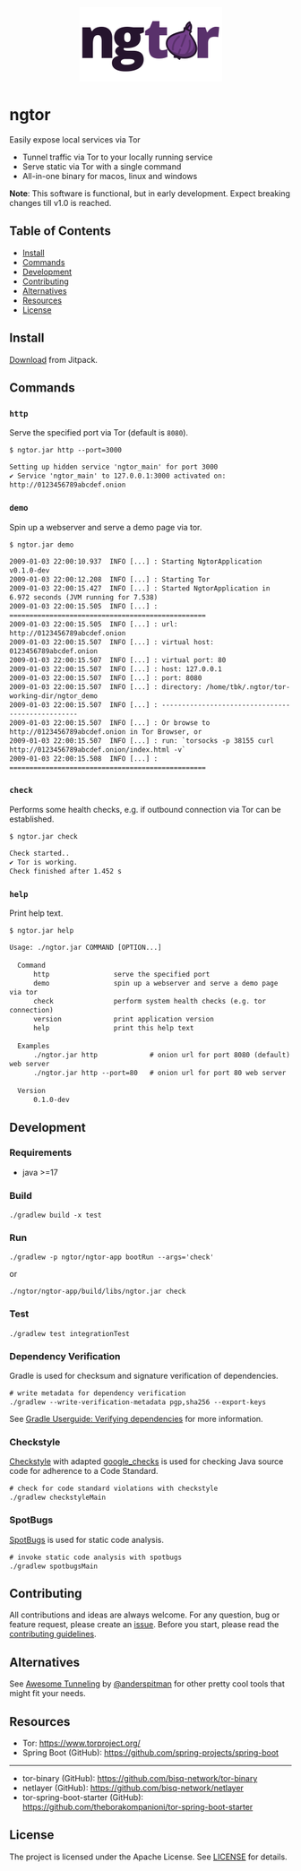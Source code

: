 

<p align="center">
    <img src="https://github.com/theborakompanioni/ngtor/blob/master/docs/assets/images/logo-sm.png" alt="Logo" width="255" />
</p>


ngtor
===
Easily expose local services via Tor

- Tunnel traffic via Tor to your locally running service
- Serve static via Tor with a single command
- All-in-one binary for macos, linux and windows

**Note**: This software is functional, but in early development. Expect breaking changes till v1.0 is reached.

## Table of Contents

- [Install](#install)
- [Commands](#commands)
- [Development](#development)
- [Contributing](#contributing)
- [Alternatives](#alternatives)
- [Resources](#resources)
- [License](#license)


## Install
[Download](https://jitpack.io/#theborakompanioni/ngtor) from Jitpack.


## Commands

### `http`
Serve the specified port via Tor (default is `8080`).

```shell script
$ ngtor.jar http --port=3000
```
```
Setting up hidden service 'ngtor_main' for port 3000
✔ Service 'ngtor_main' to 127.0.0.1:3000 activated on: http://0123456789abcdef.onion
```

### `demo`
Spin up a webserver and serve a demo page via tor.

```shell script
$ ngtor.jar demo
```
```
2009-01-03 22:00:10.937  INFO [...] : Starting NgtorApplication v0.1.0-dev
2009-01-03 22:00:12.208  INFO [...] : Starting Tor
2009-01-03 22:00:15.427  INFO [...] : Started NgtorApplication in 6.972 seconds (JVM running for 7.538)
2009-01-03 22:00:15.505  INFO [...] : =================================================
2009-01-03 22:00:15.505  INFO [...] : url: http://0123456789abcdef.onion
2009-01-03 22:00:15.507  INFO [...] : virtual host: 0123456789abcdef.onion
2009-01-03 22:00:15.507  INFO [...] : virtual port: 80
2009-01-03 22:00:15.507  INFO [...] : host: 127.0.0.1
2009-01-03 22:00:15.507  INFO [...] : port: 8080
2009-01-03 22:00:15.507  INFO [...] : directory: /home/tbk/.ngtor/tor-working-dir/ngtor_demo
2009-01-03 22:00:15.507  INFO [...] : -------------------------------------------------
2009-01-03 22:00:15.507  INFO [...] : Or browse to http://0123456789abcdef.onion in Tor Browser, or
2009-01-03 22:00:15.507  INFO [...] : run: `torsocks -p 38155 curl http://0123456789abcdef.onion/index.html -v`
2009-01-03 22:00:15.508  INFO [...] : =================================================
```

### `check`
Performs some health checks, e.g. if outbound connection via Tor can be established.

```shell script
$ ngtor.jar check
```
```
Check started..
✔ Tor is working.
Check finished after 1.452 s
```

### `help`
Print help text.

```shell script
$ ngtor.jar help
```
```
Usage: ./ngtor.jar COMMAND [OPTION...]

  Command
      http                serve the specified port
      demo                spin up a webserver and serve a demo page via tor
      check               perform system health checks (e.g. tor connection)
      version             print application version
      help                print this help text

  Examples
      ./ngtor.jar http             # onion url for port 8080 (default) web server
      ./ngtor.jar http --port=80   # onion url for port 80 web server

  Version
      0.1.0-dev
```


## Development

### Requirements
- java >=17

### Build
```shell script
./gradlew build -x test
```

### Run
```shell script
./gradlew -p ngtor/ngtor-app bootRun --args='check'
```
or
```shell script
./ngtor/ngtor-app/build/libs/ngtor.jar check
```

### Test
```shell script
./gradlew test integrationTest
```

### Dependency Verification
Gradle is used for checksum and signature verification of dependencies.

```shell script
# write metadata for dependency verification
./gradlew --write-verification-metadata pgp,sha256 --export-keys
```

See [Gradle Userguide: Verifying dependencies](https://docs.gradle.org/current/userguide/dependency_verification.html)
for more information.

### Checkstyle
[Checkstyle](https://github.com/checkstyle/checkstyle) with adapted [google_checks](https://github.com/checkstyle/checkstyle/blob/master/src/main/resources/google_checks.xml)
is used for checking Java source code for adherence to a Code Standard.

```shell script
# check for code standard violations with checkstyle
./gradlew checkstyleMain
```

### SpotBugs
[SpotBugs](https://spotbugs.github.io/) is used for static code analysis.

```shell script
# invoke static code analysis with spotbugs
./gradlew spotbugsMain
```


## Contributing
All contributions and ideas are always welcome. For any question, bug or feature request,
please create an [issue](https://github.com/theborakompanioni/ngtor/issues).
Before you start, please read the [contributing guidelines](contributing.md).


## Alternatives
See [Awesome Tunneling](https://github.com/anderspitman/awesome-tunneling) by [@anderspitman](https://github.com/anderspitman) for other pretty cool tools that might fit your needs.


## Resources

- Tor: https://www.torproject.org/
- Spring Boot (GitHub): https://github.com/spring-projects/spring-boot
---
- tor-binary (GitHub): https://github.com/bisq-network/tor-binary
- netlayer (GitHub): https://github.com/bisq-network/netlayer
- tor-spring-boot-starter (GitHub): https://github.com/theborakompanioni/tor-spring-boot-starter


## License

The project is licensed under the Apache License. See [LICENSE](LICENSE) for details.

